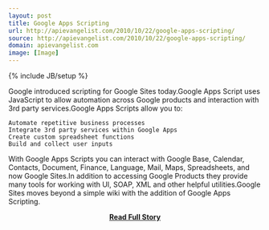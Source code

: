 ```yaml
---
layout: post
title: Google Apps Scripting
url: http://apievangelist.com/2010/10/22/google-apps-scripting/
source: http://apievangelist.com/2010/10/22/google-apps-scripting/
domain: apievangelist.com
image: [Image]
---
```

{% include JB/setup %}<p>Google introduced scripting for Google Sites today.Google Apps Script uses JavaScript to allow automation across Google products and interaction with 3rd party services.Google Apps Scripts allow you to:

	Automate repetitive business processes
	Integrate 3rd party services within Google Apps
	Create custom spreadsheet functions
	Build and collect user inputs


With Google Apps Scripts you can interact with Google Base, Calendar, Contacts, Document, Finance, Language,  Mail, Maps, Spreadsheets, and now Google Sites.In addition to accessing Google Products they provide many tools for working with UI, SOAP, XML and other helpful utilities.Google Sites moves beyond a simple wiki with the addition of Google Apps Scripting.</p>
<center><p><a href="http://apievangelist.com/2010/10/22/google-apps-scripting/" style='padding:25px; font-sze:18px; font-weight: bold;'>Read Full Story</a></p></center>
